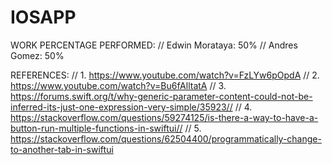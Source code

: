 # IOSAPP
WORK PERCENTAGE PERFORMED:
//  Edwin Morataya: 50%
//  Andres Gomez: 50%

REFERENCES:
//    1. https://www.youtube.com/watch?v=FzLYw6pOpdA
//    2. https://www.youtube.com/watch?v=Bu6fAlltatA
//    3. https://forums.swift.org/t/why-generic-parameter-content-could-not-be-inferred-its-just-one-expression-very-simple/35923//
//    4. https://stackoverflow.com/questions/59274125/is-there-a-way-to-have-a-button-run-multiple-functions-in-swiftui//
//    5. https://stackoverflow.com/questions/62504400/programmatically-change-to-another-tab-in-swiftui
